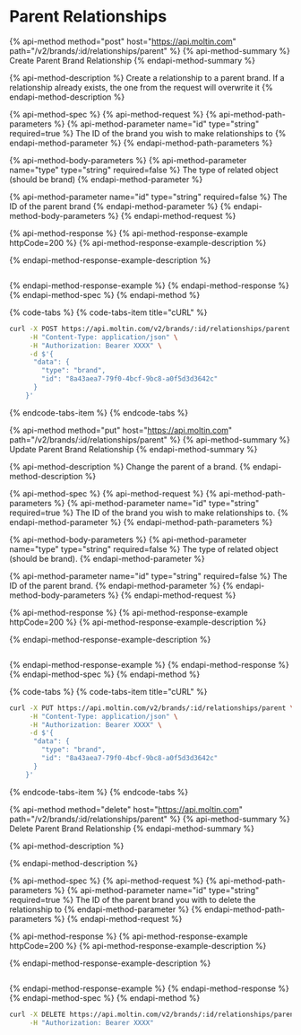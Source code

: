 # Parent Relationships

{% api-method method="post" host="https://api.moltin.com" path="/v2/brands/:id/relationships/parent" %}
{% api-method-summary %}
Create Parent Brand Relationship
{% endapi-method-summary %}

{% api-method-description %}
Create a relationship to a parent brand. If a relationship already exists, the one from the request will overwrite it
{% endapi-method-description %}

{% api-method-spec %}
{% api-method-request %}
{% api-method-path-parameters %}
{% api-method-parameter name="id" type="string" required=true %}
The ID of the brand you wish to make relationships to
{% endapi-method-parameter %}
{% endapi-method-path-parameters %}

{% api-method-body-parameters %}
{% api-method-parameter name="type" type="string" required=false %}
The type of related object \(should be brand\)
{% endapi-method-parameter %}

{% api-method-parameter name="id" type="string" required=false %}
The ID of the parent brand
{% endapi-method-parameter %}
{% endapi-method-body-parameters %}
{% endapi-method-request %}

{% api-method-response %}
{% api-method-response-example httpCode=200 %}
{% api-method-response-example-description %}

{% endapi-method-response-example-description %}

```javascript

```
{% endapi-method-response-example %}
{% endapi-method-response %}
{% endapi-method-spec %}
{% endapi-method %}

{% code-tabs %}
{% code-tabs-item title="cURL" %}
```bash
curl -X POST https://api.moltin.com/v2/brands/:id/relationships/parent \
     -H "Content-Type: application/json" \
     -H "Authorization: Bearer XXXX" \
     -d $'{
      "data": {
        "type": "brand",
        "id": "8a43aea7-79f0-4bcf-9bc8-a0f5d3d3642c"
      }
    }'
```
{% endcode-tabs-item %}
{% endcode-tabs %}

{% api-method method="put" host="https://api.moltin.com" path="/v2/brands/:id/relationships/parent" %}
{% api-method-summary %}
Update Parent Brand Relationship
{% endapi-method-summary %}

{% api-method-description %}
Change the parent of a brand.
{% endapi-method-description %}

{% api-method-spec %}
{% api-method-request %}
{% api-method-path-parameters %}
{% api-method-parameter name="id" type="string" required=true %}
The ID of the brand you wish to make relationships to.
{% endapi-method-parameter %}
{% endapi-method-path-parameters %}

{% api-method-body-parameters %}
{% api-method-parameter name="type" type="string" required=false %}
The type of related object \(should be brand\).
{% endapi-method-parameter %}

{% api-method-parameter name="id" type="string" required=false %}
The ID of the parent brand.
{% endapi-method-parameter %}
{% endapi-method-body-parameters %}
{% endapi-method-request %}

{% api-method-response %}
{% api-method-response-example httpCode=200 %}
{% api-method-response-example-description %}

{% endapi-method-response-example-description %}

```javascript

```
{% endapi-method-response-example %}
{% endapi-method-response %}
{% endapi-method-spec %}
{% endapi-method %}

{% code-tabs %}
{% code-tabs-item title="cURL" %}
```bash
curl -X PUT https://api.moltin.com/v2/brands/:id/relationships/parent \
     -H "Content-Type: application/json" \
     -H "Authorization: Bearer XXXX" \
     -d $'{
      "data": {
        "type": "brand",
        "id": "8a43aea7-79f0-4bcf-9bc8-a0f5d3d3642c"
      }
    }'
```
{% endcode-tabs-item %}
{% endcode-tabs %}

{% api-method method="delete" host="https://api.moltin.com" path="/v2/brands/:id/relationships/parent" %}
{% api-method-summary %}
Delete Parent Brand Relationship
{% endapi-method-summary %}

{% api-method-description %}

{% endapi-method-description %}

{% api-method-spec %}
{% api-method-request %}
{% api-method-path-parameters %}
{% api-method-parameter name="id" type="string" required=true %}
The ID of the parent brand you with to delete the relationship to
{% endapi-method-parameter %}
{% endapi-method-path-parameters %}
{% endapi-method-request %}

{% api-method-response %}
{% api-method-response-example httpCode=200 %}
{% api-method-response-example-description %}

{% endapi-method-response-example-description %}

```javascript

```
{% endapi-method-response-example %}
{% endapi-method-response %}
{% endapi-method-spec %}
{% endapi-method %}

```bash
curl -X DELETE https://api.moltin.com/v2/brands/:id/relationships/parent \
     -H "Authorization: Bearer XXXX"
```


